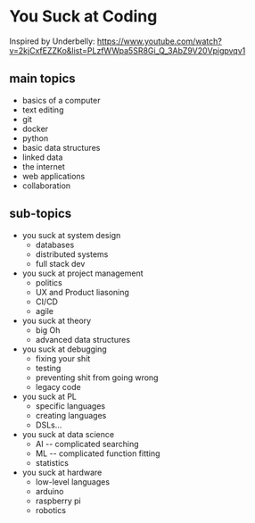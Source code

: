 # You Suck at Coding

Inspired by Underbelly: <https://www.youtube.com/watch?v=2kjCxfEZZKo&list=PLzfWWpa5SR8Gi_Q_3AbZ9V20Vpigpvqv1>

## main topics

- basics of a computer
- text editing
- git
- docker
- python
- basic data structures
- linked data
- the internet
- web applications
- collaboration

## sub-topics

- you suck at system design
  - databases
  - distributed systems
  - full stack dev
- you suck at project management
  - politics
  - UX and Product liasoning
  - CI/CD
  - agile
- you suck at theory
  - big Oh
  - advanced data structures
- you suck at debugging
  - fixing your shit
  - testing
  - preventing shit from going wrong
  - legacy code
- you suck at PL
  - specific languages
  - creating languages
  - DSLs...
- you suck at data science
  - AI -- complicated searching
  - ML -- complicated function fitting
  - statistics
- you suck at hardware
  - low-level languages
  - arduino
  - raspberry pi
  - robotics
